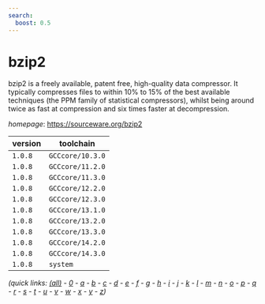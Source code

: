 ```yaml
---
search:
  boost: 0.5
---
```

# bzip2

bzip2 is a freely available, patent free, high-quality data compressor. It  typically compresses files to within 10% to 15% of the best available  techniques (the PPM family of statistical compressors), whilst being around  twice as fast at compression and six times faster at decompression.

*homepage*: <https://sourceware.org/bzip2>

version | toolchain
--------|----------
``1.0.8`` | ``GCCcore/10.3.0``
``1.0.8`` | ``GCCcore/11.2.0``
``1.0.8`` | ``GCCcore/11.3.0``
``1.0.8`` | ``GCCcore/12.2.0``
``1.0.8`` | ``GCCcore/12.3.0``
``1.0.8`` | ``GCCcore/13.1.0``
``1.0.8`` | ``GCCcore/13.2.0``
``1.0.8`` | ``GCCcore/13.3.0``
``1.0.8`` | ``GCCcore/14.2.0``
``1.0.8`` | ``GCCcore/14.3.0``
``1.0.8`` | ``system``


*(quick links: [(all)](../index.md) - [0](../0/index.md) - [a](../a/index.md) - [b](../b/index.md) - [c](../c/index.md) - [d](../d/index.md) - [e](../e/index.md) - [f](../f/index.md) - [g](../g/index.md) - [h](../h/index.md) - [i](../i/index.md) - [j](../j/index.md) - [k](../k/index.md) - [l](../l/index.md) - [m](../m/index.md) - [n](../n/index.md) - [o](../o/index.md) - [p](../p/index.md) - [q](../q/index.md) - [r](../r/index.md) - [s](../s/index.md) - [t](../t/index.md) - [u](../u/index.md) - [v](../v/index.md) - [w](../w/index.md) - [x](../x/index.md) - [y](../y/index.md) - [z](../z/index.md))*

